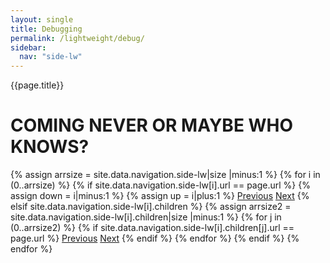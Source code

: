 ```yaml
---
layout: single
title: Debugging
permalink: /lightweight/debug/
sidebar:
  nav: "side-lw"
---
```


{{page.title}}

# COMING NEVER OR MAYBE WHO KNOWS?

<!-- Including pagination manually since these are pages so page layout MUST be changed under navigation.yml -->
<nav class="pagination">
{% assign arrsize = site.data.navigation.side-lw|size |minus:1 %}
{% for i in (0..arrsize) %}
    {% if site.data.navigation.side-lw[i].url == page.url %}
        {% assign down = i|minus:1 %}
        {% assign up = i|plus:1 %}
        <a href="{% if i == 0 %}#{% elsif site.data.navigation.side-lw[down].children %}{% assign arrsize2 = site.data.navigation.side-lw[down].children|size |minus:1 %}{{ site.data.navigation.side-lw[down].children[arrsize2].url }}{% else %}{{ site.data.navigation.side-lw[down].url }}{% endif %}" class="pagination--pager {% if i == 0 %}disabled{% endif %}" title="{% unless i == 0 %}{% if site.data.navigation.side-lw[down].children %}{{site.data.navigation.side-lw[down].children[arrsize2].title}}{% else %}{{site.data.navigation.side-lw[down].title}}{% endif %}{% endunless %}">Previous</a>
        <a href="{% if i >= arrsize %}#{% elsif site.data.navigation.side-lw[i].children %}{{ site.data.navigation.side-lw[i].children[0].url }}{% elsif site.data.navigation.side-lw[up].url %}{{ site.data.navigation.side-lw[up].url }}{% else %}{{ site.data.navigation.side-lw[up].children[0].url }}{% endif %}" class="pagination--pager {% if i >= arrsize %}disabled{% endif %}" title="{% unless i >= arrsize %}{% if site.data.navigation.side-lw[i].children %}{{ site.data.navigation.side-lw[i].children[0].title }}{% elsif site.data.navigation.side-lw[up].url %}{{ site.data.navigation.side-lw[up].title }}{% else %}{{ site.data.navigation.side-lw[up].children[0].title }}{% endif %}{% endunless %}">Next</a>
    {% elsif site.data.navigation.side-lw[i].children %}
        {% assign arrsize2 = site.data.navigation.side-lw[i].children|size |minus:1 %}
        {% for j in (0..arrsize2) %}
            {% if site.data.navigation.side-lw[i].children[j].url == page.url %}
                <a href="{% if j == 0 %}{{site.data.navigation.side-lw[i].url}}{% else %}{% assign down = j|minus:1 %}{{ site.data.navigation.side-lw[i].children[down].url }}{% endif %}" class="pagination--pager" title="{{site.data.navigation.side-lw[down].title}}">Previous</a>
                <a href="{% if j >= arrsize2 %}{% assign up = i|plus:1 %}{{site.data.navigation.side-lw[up].url}}{% else %}{% assign up = j|plus:1 %}{{ site.data.navigation.side-lw[i].children[up].url }}{% endif %}" class="pagination--pager" title="{% if j >= arrsize2 %}{{site.data.navigation.side-lw[up].title}}{% else %}{{ site.data.navigation.side-lw[i].children[up].title }}{% endif %}">Next</a>
            {% endif %}
        {% endfor %}
    {% endif %}
{% endfor %}  
</nav>

<style>
    ul.visible-links li.masthead__menu-item a[href="/lightweight/intro/"]:before {
        transform: scaleX(1);
    }
    ul.hidden-links li.masthead__menu-item a[href="/lightweight/intro/"] {
        color: #fff;
        background: #0092ca;
    }
</style>